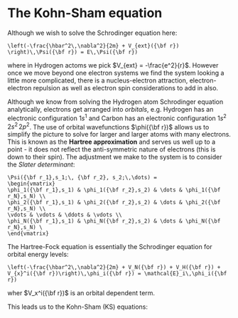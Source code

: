 # The Kohn-Sham equation

Although we wish to solve the Schrodinger equation here:

```{math}
\left(-\frac{\hbar^2\,\nabla^2}{2m} + V_{ext}({\bf r}) \right)\,\Psi({\bf r}) = E\,\Psi({\bf r})
```
where in Hydrogen actoms we pick $V_{ext} = -\frac{e^2}{r}$.  However once we move beyond one electron systems we find the system looking a little more complicated, there is a 
nucleus-electron attraction, electron-electron repulsion as well as electron spin considerations to add in also.  

Although we know from solving the Hydrogen atom Schrodinger equation analytically, electrons get arranged into *orbitals*, e.g. Hydrogen has an electronic configuration $1s^1$ and Carbon has an electronic configuration $1s^2\,2s^2\,2p^2$.  The use of orbital wavefunctions $\phi({\bf r})$ allows us to simplify the picture to solve for larger and larger atoms with many electrons.  This is known as the **Hartree approximation** and serves us well up to a point - it does not reflect the anti-symmetric nature of electrons (this is down to their spin).  The adjustment we make to the system is to consider the *Slater determinant*:

```{math}
\Psi({\bf r_1},s_1;\, {\bf r_2}, s_2;\,\dots) = 
\begin{vmatrix} 
\phi_1({\bf r_1},s_1) & \phi_1({\bf r_2},s_2) & \dots & \phi_1({\bf r_N},s_N) \\
\phi_2({\bf r_1},s_1) & \phi_2({\bf r_2},s_2) & \dots & \phi_2({\bf r_N},s_N) \\
\vdots & \vdots & \ddots & \vdots \\
\phi_N({\bf r_1},s_1) & \phi_N({\bf r_2},s_2) & \dots & \phi_N({\bf r_N},s_N) \
\end{vmatrix}
```

The Hartree-Fock equation is essentially the Schrodinger equation for orbital energy levels:
```{math}
\left(-\frac{\hbar^2\,\nabla^2}{2m} + V_N({\bf r}) + V_H({\bf r}) + V_{x}^i({\bf r})\right)\,\phi_i({\bf r}) = \mathcal{E}_i\,\phi_i({\bf r})
```
wher $V_x^i({\bf r})$ is an orbital dependent term.  


This leads us to the Kohn-Sham (KS) equations:
